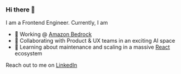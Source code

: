 ### Hi there 👋

I am a Frontend Engineer. Currently, I am
- 🔭 Working @ [Amazon Bedrock](https://aws.amazon.com/bedrock/)
- 🤝 Collaborating with Product & UX teams in an exciting AI space
- 🌱 Learning about maintenance and scaling in a massive [React](https://reactjs.org/) ecosystem


Reach out to me on [LinkedIn](https://www.linkedin.com/in/yogesh-k-verma/)
